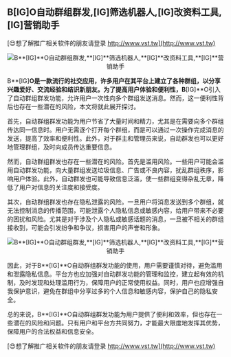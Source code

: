 ## **B**[IG]**O自动群组群发,**[IG]**筛选机器人,**[IG]**改资料工具,**[IG]**营销助手**

[😍想了解推广相关软件的朋友请登录 http://www.vst.tw](http://www.vst.tw)

 <center><img src="https://vst.tw/MP4/tuiguang/png/5.png" alt="B**[IG]**O自动群组群发,**[IG]**筛选机器人,**[IG]**改资料工具,**[IG]**营销助手"></center>

B**[IG]**O是一款流行的社交应用，许多用户在其平台上建立了各种群组，以分享兴趣爱好、交流经验和结识新朋友。为了提高用户体验和便利性，B**[IG]**O引入了自动群组群发功能，允许用户一次性向多个群组发送消息。然而，这一便利性背后也存在一些潜在的风险，本文将就此展开探讨。

首先，自动群组群发功能为用户节省了大量时间和精力，尤其是在需要向多个群组传达同一信息时。用户无需逐个打开每个群组，而是可以通过一次操作完成消息的发送，提高了效率和便利性。此外，对于群主和管理员来说，自动群发也可以更好地管理群组，及时向成员传达重要信息。

然而，自动群组群发也存在一些潜在的风险。首先是滥用风险。一些用户可能会滥用自动群发功能，向大量群组发送垃圾信息、广告或不良内容，扰乱群组秩序，影响用户体验。此外，自动群发也可能导致信息泛滥，使一些群组变得杂乱无章，降低了用户对信息的关注度和接受度。

其次，自动群组群发也存在隐私泄露的风险。一旦用户将消息发送到多个群组，就无法控制消息的传播范围，可能泄露个人隐私信息或敏感内容，给用户带来不必要的困扰和风险。尤其是对于涉及个人隐私或敏感话题的消息，一旦被不相关的群组接收到，可能会引发纷争和争议，损害用户的声誉和形象。

 <center><img src="https://vst.tw/MP4/tuiguang/png/0.png" alt="B**[IG]**O自动群组群发,**[IG]**筛选机器人,**[IG]**改资料工具,**[IG]**营销助手"></center>

因此，对于B**[IG]**O自动群组群发功能的使用，用户需要谨慎对待，避免滥用和泄露隐私信息。平台方也应加强对自动群发功能的管理和监控，建立起有效的机制，及时发现和处理滥用行为，保障用户的正常使用权益。同时，用户也应增强自我保护意识，避免在群组中分享过多的个人信息和敏感内容，保护自己的隐私安全。

总的来说，B**[IG]**O自动群组群发功能为用户提供了便利和效率，但也存在一些潜在的风险和问题。只有用户和平台方共同努力，才能最大限度地发挥其优势，保障用户的合法权益和信息安全。

[😍想了解推广相关软件的朋友请登录 http://www.vst.tw](http://www.vst.tw)



